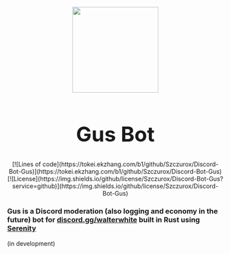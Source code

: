 <p align="center" style="margin-bottom: 0px !important;"> 
    <img src="https://cdn.discordapp.com/avatars/947853951624183809/2ebd0371852f8ab952f826699e626f0a.png" width=200>
</p>
<h1 align="center" style="font-size:48px"> Gus Bot</h1>

<div align="center">
[![Lines of code](https://tokei.ekzhang.com/b1/github/Szczurox/Discord-Bot-Gus)](https://tokei.ekzhang.com/b1/github/Szczurox/Discord-Bot-Gus)
[![License](https://img.shields.io/github/license/Szczurox/Discord-Bot-Gus?service=github)](https://img.shields.io/github/license/Szczurox/Discord-Bot-Gus)
</div>

### Gus is a Discord moderation (also logging and economy in the future) bot for <a href="https://discord.gg/walterwhite">discord.gg/walterwhite</a> built in Rust using <a href="https://github.com/serenity-rs/serenity">Serenity</a>
(in development)
